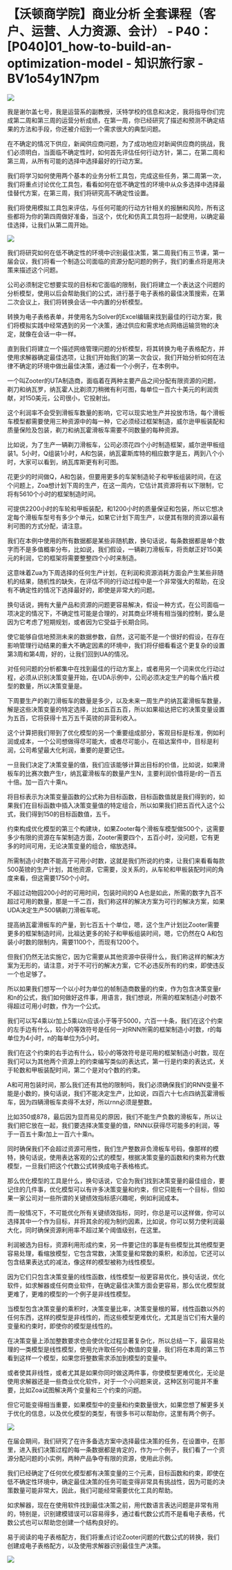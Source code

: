 # 【沃顿商学院】商业分析 全套课程（客户、运营、人力资源、会计） - P40：[P040]01_how-to-build-an-optimization-model - 知识旅行家 - BV1o54y1N7pm

![](img/678ce13004703d468f2fe42f11211616_0.png)

我是谢尔盖七号，我是运营系的副教授，沃特学校的信息和决定，我将指导你们完成第二周和第三周的运营分析成绩，在第一周，你已经研究了描述和预测不确定结果的方法和手段，你还被介绍到一个需求很大的典型问题。

在不确定的情况下供应，新闻供应商问题，为了成功地应对新闻供应商的挑战，我们必须明白，当面临不确定性时，如何首先评估任何行动方针，第二，在第二周和第三周，从所有可能的选择中选择最好的行动方案。

我们将学习如何使用两个基本的业务分析工具包，完成这些任务，第二周第一次，我们将重点讨论优化工具包，看看如何在低不确定性的环境中从众多选择中选择最佳替代方案，在第三周，我们将研究高不确定性设置。

我们将使用模拟工具包来评估，与任何可能的行动方针相关的报酬和风险，所有这些都将为你的第四周做好准备，当这个，优化和仿真工具包将一起使用，以确定最佳选择，让我们从第二周开始。



![](img/678ce13004703d468f2fe42f11211616_2.png)

我们将研究如何在低不确定性的环境中识别最佳决策，第二周我们有三节课，第一届会议，我们将看一个制造公司面临的资源分配问题的例子，我们的重点将是用决策来描述这个问题。

公司必须制定它想要实现的目标和它面临的限制，我们将建立一个表达这个问题的分析模型，使用以后会帮助我们的公式，进行基于电子表格的最佳决策搜索，在第二次会议上，我们将转换会话一中内置的分析模型。

转换为电子表格表单，并使用名为Solver的Excel编辑来找到最佳的行动方案，我们将模拟实践中经常遇到的另一个决策，通过供应和需求地点网络运输货物的决定，就像在会话一中一样。

直到我们将建立一个描述网络管理问题的分析模型，将其转换为电子表格配方，并使用求解器确定最佳选项，让我们开始我们的第一次会议，我们开始分析如何在法律不确定的环境中做出最佳决策，通过看一个小例子，在本例中。

一个叫Zooter的UTA制造商，面临着在两种主要产品之间分配有限资源的问题，剃刀和纳瓦罗，纳瓦霍人比剃须刀稍微有利可图，每单位一百六十美元的利润贡献，对150美元，公司很小，它投射出。

这个利润率不会受到滑板车数量的影响，它可以现实地生产并投放市场，每个滑板车模型都需要使用三种资源中的每一种，它必须经过框架制造，威尔逊甲板装配和质量保险及包装，剃刀和纳瓦霍滑板车需要不同数量的每种资源。

比如说，为了生产一辆剃刀滑板车，公司必须花四个小时制造框架，威尔逊甲板组装1。5小时，Q组装1小时，A和包装，纳瓦霍斯库特的相应数字是五，两到八个小时，大家可以看到，纳瓦库斯更有利可图。

花更少的时间做Q，A和包装，但要用更多的车架制造轮子和甲板组装时间，在这个问题上，Zoa想计划下周的生产，在这一周内，它估计其资源将有以下限制，它将有5610个小时的框架制造时间。

可提供2200小时的车轮和甲板装配，和1200小时的质量保证和包装，所以它想决定每个滑板车型号有多少个单元，如果它计划下周生产，以便其有限的资源以最有利可图的方式分配，请注意。

我们在本例中使用的所有数据都是某些非随机数，换句话说，每条数据都是单个数字而不是多值概率分布，比如说，我们假设，一辆剃刀滑板车，将贡献正好150美元的利润，它的框架将需要整整四个小时来制造。

这意味着Zua为下周选择的任何生产计划，在利润和资源消耗方面会产生某些非随机的结果，随机性的缺失，在评估不同的行动过程中是一个非常强大的帮助，在没有不确定性的情况下选择最好的，即使是非常大的问题。

换句话说，拥有大量产品和资源的问题更容易解决，假设一种方式，在公司面临一项决定的情况下，不确定性可能是合理的，对其商业环境有相当强的控制，要么是因为它考虑了短期规划，或者因为它受益于长期合同。

使它能够自信地预测未来的数据参数，自然，这可能不是一个很好的假设，在存在影响管理行动结果的重大不确定因素的环境中，我们将仔细看看这个更复杂的设置第3周和第4周，好的，让我们回到UA的情况。

对任何问题的分析都集中在找到最佳的行动方案上，或者用另一个词来优化行动过程，必须从识别决策变量开始，在UDA示例中，公司必须决定生产的每个盾片模型的数量，所以决策变量是。

下周要生产的剃刀滑板车的数量是多少，以及未来一周生产的纳瓦霍滑板车数量，解是这些决策变量的特定选择，比如五百五百，所以如果祖达把它的决策变量设置为五百，它将获得十五万五千英镑的非营利收入。

这个计算把我们带到了优化模型的另一个重要组成部分，客观目标是标准，例如利润或成本，一个公司想做得尽可能大，或者尽可能小，在祖达案件中，目标是利润，公司希望最大化利润，重要的是要记住。

一旦我们决定了决策变量的值，我们应该能够计算出目标的价值，比如说，如果滑板车的比赛次数产生r，纳瓦霍滑板车的数量产生N，主要利润价值将是r的一百五十倍。加一百六十乘n。

将目标表示为决策变量函数的公式称为目标函数，目标函数值就是我们得到的，如果我们在目标函数中插入决策变量值的特定组合，所以如果我们把五百代入这个公式，我们得到150的目标函数值，五千。

约束构成优化模型的第三个构建块，如果Zooter每个滑板车模型做500个，这需要多少有限的资源在车架制造方面，Zooter需要四个，五百小时，没问题，它有更多的时间可用，无论决策变量的组合，缩放选择。

所需制造小时数不能高于可用小时数，这就是我们所说的约束，让我们来看看每款500英镑的生产计划，其他资源，它需要，没关系的，从车轮和甲板装配时间的角度来看，但这需要1750个小时。

不超过动物园200小时的可用时间，包装时间的Q A也是如此，所需的数字九百不超过可用的数量，那是一千二百，我们称这样的解决方案为可行的解决方案，如果UDA决定生产500辆剃刀滑板车呢。

提高纳瓦霍滑板车的产量，到七百五十个单位，嗯，这个生产计划比Zooter需要更多的框架制造时间，比祖达更多的轮子和甲板组装时间，嗯，它仍然在Q A和包装小时数的限制内，需要1100个，而现有1200个。

但我们仍然无法实施它，因为它需要从其他资源中获得什么，我们称这样的解决方案为无形的，请注意，对于不可行的解决方案，它不必违反所有的约束，即使违反一个也足够了。

所以如果我们想写一个以小时为单位的帧制造商数量的约束，作为包含决策变量r和n的公式，我们如何做好这件事，用语言，我们想说，所需的框架制造小时数不得超过可用小时数，作为一个公式。

我们可以写4乘以r加上5乘以n应该小于等于5000，六百一十条，我们在这个约束的左手边有什么，较小的等效符号是任何一对RNN所需的框架制造小时数，r的每单位为4小时，n的每单位为5小时。

我们在这个约束的右手边有什么，较小的等效符号是可用的框架制造小时数，现在我们可以为其他两个资源上的约束编写类似的表达式，第一行是约束的表达式，关于轮数和甲板装配时间，第二个是对q个数的约束。

A和可用包装时间，那么我们还有其他的限制吗，我们必须确保我们的RNN变量不能是小数的，换句话说，我们不能决定生产，比如说，四百六十七点四纳瓦霍滑板车，因为四辆滑板车卖得不太好，所以rnn必须是整数。

比如350或878，最后因为显而易见的原因，我们不能生产负数的滑板车，所以让我们把它放在一起，我们要选择决策变量的值，RNN以获得尽可能多的利润，等于一百五十乘r加上一百六十乘n。

同时确保我们不会超过资源可用性，我们生产整数非负滑板车号码，像那样的模特，换句话说，使用表达客观的公式的模型，根据决策变量的函数和约束称为代数模型，一旦我们把这个代数公式转换成电子表格格式。

那么优化模型的工具是什么，换句话说，它会为我们找到决策变量的最佳组合，要记住的几件事，优化模型可以有许多决策变量和约束，但它只能有一个目标，但如果一家公司对一些所谓的关键绩效指标感兴趣呢，例如利润成本。

而一般情况下，不可能优化所有关键绩效指标，同时，你总是可以这样做，你可以选择其中一个作为目标，并将其余的视为制约因素，比如说，你可以努力使利润最大化，同时确保资源利用率不超过某个阈值级别，在这里。

利润被选为目标，资源利用形成约束，另一件要记住的事是有些模型比其他模型更容易处理，看缩放模型，它包含常数，决策变量和常数的乘积，和添加，它还可以包含结果表达式的减法，像这样的模型被称为线性模型。

因为它们只包含决策变量的线性函数，线性模型一般更容易优化，换句话说，优化软件，如求解器或任何商业软件，在确定最佳决策方面会更容易，那么优化模型就更难了，更难的模型的一个例子是非线性模型。

当模型包含决策变量的乘积时，决策变量比率，决策变量根的幂，线性函数以外的任何东西，这样的模型是非线性的，而这些模型更难优化，尤其是当它们有大量的变量和约束时，即使你的模型是线性的。

在决策变量上添加整数要求也会使优化过程显著复杂化，所以总结一下，最容易处理的一类模型是线性模型，使用允许取任何小数值的变量，我们将在本周的第三节看到这样一个模型，如果您将整数需求添加到模型的变量中。

或者使其非线性，或者尤其是如果你同时做这两件事，你使模型更难优化，无论是使用求解器还是一些商业优化软件，对于一个小问题来说，这种区别可能并不重要，比如Zoa试图解决两个变量和三个约束的问题。

但它可能变得相当重要，如果模型中的变量和约束数量很大，如果您想了解更多关于优化的信息，以及优化模型的类型，有很多书可以帮助你，这里有两个例子。



![](img/678ce13004703d468f2fe42f11211616_4.png)

在届会期间，我们研究了在许多备选方案中选择最佳决策的任务，在设置中，在那里，进入我们决策过程的每一条数据都是肯定的，作为一个例子，我们看了一个资源分配问题的小实例，两种产品争夺有限的资源，使用此示例。

我们已经确定了任何优化模型都有决策变量的三个元素，目标函数和约束，即使在低不确定性环境中，确定最佳决策的任务可能变得非常具有挑战性，因为可能的决策数量可能非常大，因此，我们可能经常需要优化工具的帮助。

如求解器，现在在使用软件找到最佳决策之前，用代数语言表达问题是非常有用的，特别是，识别建模错误可以容易得多，通过看代数公式而不是看电子表格，代数公式也可以帮助您创建一个结构良好的。

易于阅读的电子表格配方，我们将重点讨论Zooter问题的代数公式的转换，我们创建成电子表格配方，以及使用求解器识别最佳生产决策。



![](img/678ce13004703d468f2fe42f11211616_6.png)